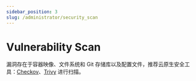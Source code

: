 ```yaml
---
sidebar_position: 3
slug: /administrator/security_scan
---
```


# Vulnerability Scan

漏洞存在于容器映像、文件系统和 Git 存储库以及配置文件，推荐云原生安全工具：[Checkov](https://www.checkov.io/)、[Trivy](https://github.com/aquasecurity/trivy) 进行扫描。  